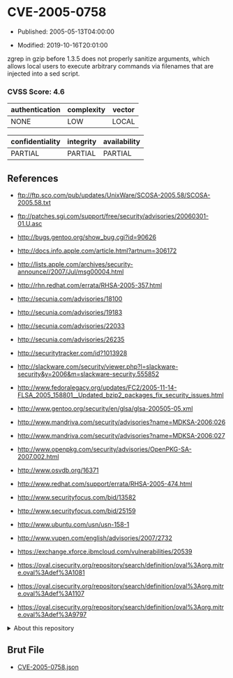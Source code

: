 # CVE-2005-0758

- Published: 2005-05-13T04:00:00

- Modified: 2019-10-16T20:01:00

zgrep in gzip before 1.3.5 does not properly sanitize arguments, which allows local users to execute arbitrary commands via filenames that are injected into a sed script.

### CVSS Score: **4.6**

| authentication | complexity | vector |
| --- | --- | --- |
| NONE | LOW | LOCAL |

| confidentiality | integrity | availability |
| --- | --- | --- |
| PARTIAL | PARTIAL | PARTIAL |

## References

* ftp://ftp.sco.com/pub/updates/UnixWare/SCOSA-2005.58/SCOSA-2005.58.txt

* ftp://patches.sgi.com/support/free/security/advisories/20060301-01.U.asc

* http://bugs.gentoo.org/show_bug.cgi?id=90626

* http://docs.info.apple.com/article.html?artnum=306172

* http://lists.apple.com/archives/security-announce//2007/Jul/msg00004.html

* http://rhn.redhat.com/errata/RHSA-2005-357.html

* http://secunia.com/advisories/18100

* http://secunia.com/advisories/19183

* http://secunia.com/advisories/22033

* http://secunia.com/advisories/26235

* http://securitytracker.com/id?1013928

* http://slackware.com/security/viewer.php?l=slackware-security&y=2006&m=slackware-security.555852

* http://www.fedoralegacy.org/updates/FC2/2005-11-14-FLSA_2005_158801__Updated_bzip2_packages_fix_security_issues.html

* http://www.gentoo.org/security/en/glsa/glsa-200505-05.xml

* http://www.mandriva.com/security/advisories?name=MDKSA-2006:026

* http://www.mandriva.com/security/advisories?name=MDKSA-2006:027

* http://www.openpkg.com/security/advisories/OpenPKG-SA-2007.002.html

* http://www.osvdb.org/16371

* http://www.redhat.com/support/errata/RHSA-2005-474.html

* http://www.securityfocus.com/bid/13582

* http://www.securityfocus.com/bid/25159

* http://www.ubuntu.com/usn/usn-158-1

* http://www.vupen.com/english/advisories/2007/2732

* https://exchange.xforce.ibmcloud.com/vulnerabilities/20539

* https://oval.cisecurity.org/repository/search/definition/oval%3Aorg.mitre.oval%3Adef%3A1081

* https://oval.cisecurity.org/repository/search/definition/oval%3Aorg.mitre.oval%3Adef%3A1107

* https://oval.cisecurity.org/repository/search/definition/oval%3Aorg.mitre.oval%3Adef%3A9797

<details>
<summary>About this repository</summary> 

  This repository is part of the project [Live Hack CVE](https://github.com/Live-Hack-CVE). Main website can be found [www.live-hack.org](https://www.live-hack.org) 
  
  Made by [Sn0wAlice](https://github.com/Sn0wAlice) for the people that care about security and need to have a feed of the latest CVEs. Hope you enjoy it, don't forget to star the repo and follow me on [Twitter](https://twitter.com/Sn0wAlice) and [Github](https://github.com/Sn0wAlice). And that is my [personnal website](https://www.alice-snow.me/)

  - [Home Page](https://github.com/Live-Hack-CVE)
  - [Framework](https://github.com/Live-Hack-CVE/cve-framework)
  - [CVE database](https://github.com/Live-Hack-CVE/full_database)
  - [Changelog](https://github.com/Live-Hack-CVE/Changelog)
</details>

## Brut File

* [CVE-2005-0758.json](https://raw.githubusercontent.com/Live-Hack-CVE/full_database/main/cves/2005/CVE-2005-0758.json)

